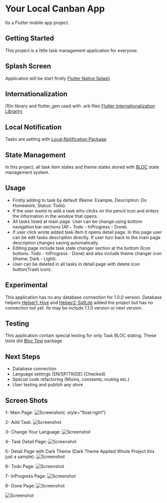 # Your Local Canban App

Its a Flutter mobile app project.

## Getting Started

This project is a little task management application for everyone.

## Splash Screen

Application will be start firstly [Flutter Native Splash](https://pub.dev/documentation/flutter_native_splash/latest/)

## Internationalization

i10n library and flutter_gen used with .arb files [Flutter Internationalization Librariry](https://docs.flutter.dev/accessibility-and-localization/internationalization)

## Local Notification

Tasks are setting with [Local Notification Package](https://pub.dev/packages/flutter_local_notifications)

## State Management

In this project, all task item states and theme states stored with [BLOC](https://bloclibrary.dev/#/)  state management system.

## Usage

- Firstly adding to task by default (Name: Example, Description: Do Homework, Status: Todo).
- If the user wants to add a task who clicks on the pencil icon and enters the information in the window that opens.
- All tasks listed at main page. User can be change using bottom navigation bar sections (All - Todo - InProgress - Done).
- If user click wrote added task item it opens detail page. In this page user can be edit tasks description directly. If user turn back to the main page description changes saving automatically.
- Editing page include task state changer section at the bottom (Icon buttons: Todo - InProgress - Done) and also include theme changer icon (theme: Dark - Light).
- User can be deleted in all tasks in detail page with delete icon button(Trash icon).

## Experimental

This application has no any database connection for 1.0.0 version. Database helpers [Helper1: Hive](https://pub.dev/documentation/hive/latest/) and [Helper2: SqfLite](https://pub.dev/documentation/sqflite/latest/) added the project but has no connection not yet. Its may be include 1.1.0 version or next version.

## Testing

This application contain special testing for only Task BLOC stating.
These tests did [Bloc Test](https://pub.dev/documentation/bloc_test/latest/) package.

## Next Steps

- Database connection
- Language settings (EN/SP/TR/DE) (Checked)
- Special code refactoring (Mixins, constants, routing etc.)
- User testing and publish any store

## Screen Shots

1- Main Page:
![Screenshot](./assets/screenshots/menu.png){: style="float:right"}

2- Add Task:
![Screenshot](./assets/screenshots/add%20task.png)

3- Change Your Language:
![Screenshot](./assets/screenshots/change%20language.png)

4- Task Detail Page:
![Screenshot](./assets/screenshots/Edit%20task%20detail.png)

5- Detail Page with Dark Theme (Dark Theme Applied Whole Project this just a sample):
![Screenshot](./assets/screenshots/Detail%20page%20dark%20theme.png)

6- Todo Page:
![Screenshot](./assets/screenshots/Tasks%20in%20the%20todopage.png)

7- InProgress Page:
![Screenshot](./assets/screenshots/Tasks%20in%20the%20inprogresspage.png)

8- Done Page:
![Screenshot](./assets/screenshots/Tasks%20in%20the%20donepage.png)


<div style="width: 60%; height: 60%">
  
  ![Screenshot](./assets/screenshots/Tasks%20in%20the%20donepage.png)
  
</div>

